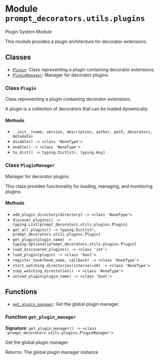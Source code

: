 # Module `prompt_decorators.utils.plugins`

Plugin System Module

This module provides a plugin architecture for decorator extensions.

## Classes

- [`Plugin`](#class-plugin): Class representing a plugin containing decorator extensions.
- [`PluginManager`](#class-pluginmanager): Manager for decorator plugins.

### Class `Plugin`

Class representing a plugin containing decorator extensions.

A plugin is a collection of decorators that can be loaded dynamically.

#### Methods

- `__init__(name, version, description, author, path, decorators, metadata)`
- `disable() -> <class 'NoneType'>`
- `enable() -> <class 'NoneType'>`
- `to_dict() -> typing.Dict[str, typing.Any]`

### Class `PluginManager`

Manager for decorator plugins.

This class provides functionality for loading, managing, and monitoring plugins.

#### Methods

- `add_plugin_directory(directory) -> <class 'NoneType'>`
- `discover_plugins() -> typing.List[prompt_decorators.utils.plugins.Plugin]`
- `get_all_plugins() -> typing.Dict[str, prompt_decorators.utils.plugins.Plugin]`
- `get_plugin(plugin_name) -> typing.Optional[prompt_decorators.utils.plugins.Plugin]`
- `load_discovered_plugins() -> <class 'int'>`
- `load_plugin(plugin) -> <class 'bool'>`
- `register_hook(hook_name, callback) -> <class 'NoneType'>`
- `start_watching_directories(interval=10) -> <class 'NoneType'>`
- `stop_watching_directories() -> <class 'NoneType'>`
- `unload_plugin(plugin_name) -> <class 'bool'>`

## Functions

- [`get_plugin_manager`](#function-get_plugin_manager): Get the global plugin manager.

### Function `get_plugin_manager`

**Signature:** `get_plugin_manager() -> <class 'prompt_decorators.utils.plugins.PluginManager'>`

Get the global plugin manager.

Returns:
    The global plugin manager instance
